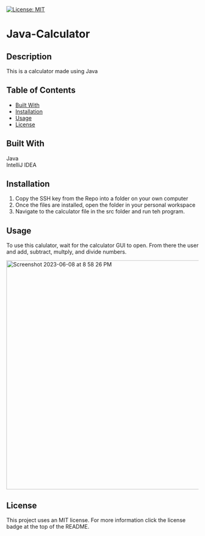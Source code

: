 [![License: MIT](https://img.shields.io/badge/License-MIT-yellow.svg)](https://opensource.org/licenses/MIT)
# Java-Calculator

## Description
This is a calculator made using Java

## Table of Contents
- [Built With](#built-with)
- [Installation](#installation)
- [Usage](#usage)
- [License](#license)

## Built With
Java <br>
IntelliJ IDEA <br>

## Installation
1. Copy the SSH key from the Repo into a folder on your own computer
2. Once the files are installed, open the folder in your personal workspace
3. Navigate to the calculator file in the src folder and run teh program.

## Usage
To use this calulator, wait for the calculator GUI to open. From there the user and add, subtract, multply, and divide numbers. 

<img width="601" alt="Screenshot 2023-06-08 at 8 58 26 PM" src="https://github.com/Dominique216/Java-Calculator/assets/117382111/637a9e5d-96ba-4e21-a5dd-5c613a5276c4">

## License
This project uses an MIT license. For more information click the license badge at the top of the README.
